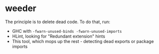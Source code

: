 # weeder

The principle is to delete dead code. To do that, run:

* GHC with `-fwarn-unused-binds -fwarn-unused-imports`
* HLint, looking for "Redundant extension" hints
* This tool, which mops up the rest - detecting dead exports or package imports
